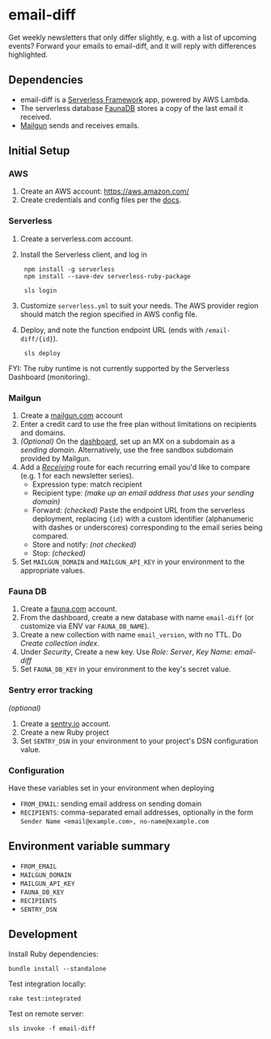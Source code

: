 email-diff
==========

Get weekly newsletters that only differ slightly, e.g. with a list of upcoming events? Forward your emails to email-diff, and it will reply with differences highlighted.

Dependencies
------------

- email-diff is a [Serverless Framework][] app, powered by AWS Lambda.
- The serverless database [FaunaDB][] stores a copy of the last email it received.
- [Mailgun][] sends and receives emails.

[Serverless Framework]: https://serverless.com/
[FaunaDB]: https://fauna.com/
[Mailgun]: https://app.mailgun.com/

Initial Setup
-------------

### AWS

1. Create an AWS account: https://aws.amazon.com/
2. Create credentials and config files per the [docs](https://docs.aws.amazon.com/cli/latest/userguide/cli-configure-files.html).

### Serverless

1. Create a serverless.com account.

2. Install the Serverless client, and log in

        npm install -g serverless
        npm install --save-dev serverless-ruby-package

        sls login

3. Customize `serverless.yml` to suit your needs. The AWS provider region should match the region specified in AWS config file.

4. Deploy, and note the function endpoint URL (ends with `/email-diff/{id}`).

        sls deploy

FYI: The ruby runtime is not currently supported by the Serverless Dashboard (monitoring).

### Mailgun

1. Create a [mailgun.com][Mailgun] account
2. Enter a credit card to use the free plan without limitations on recipients and domains.
3. _(Optional)_ On the [dashboard][mailgun dashboard], set up an MX on a subdomain as a _sending domain_. Alternatively, use the free sandbox subdomain provided by Mailgun.
4. Add a [_Receiving_][mailgun receiving] route for each recurring email you'd like to compare (e.g. 1 for each newsletter series).
    - Expression type: match recipient
    - Recipient type: _(make up an email address that uses your sending domain)_
    - Forward: _(checked)_ Paste the endpoint URL from the serverless deployment, replacing `{id}` with a custom identifier (alphanumeric with dashes or underscores) corresponding to the email series being compared.
    - Store and notify: _(not checked)_
    - Stop: _(checked)_
5. Set `MAILGUN_DOMAIN` and `MAILGUN_API_KEY` in your environment to the appropriate values.

[mailgun dashboard]: https://app.mailgun.com/app/dashboard
[mailgun receiving]: https://app.mailgun.com/app/receiving

### Fauna DB

1. Create a [fauna.com][FaunaDB] account.
2. From the dashboard, create a new database with name `email-diff` (or customize via ENV var `FAUNA_DB_NAME`).
3. Create a new collection with name `email_version`, with no TTL. Do _Create collection index_.
4. Under _Security_, Create a new key. Use _Role: Server_, _Key Name: email-diff_
5. Set `FAUNA_DB_KEY` in your environment to the key's secret value.

### Sentry error tracking

_(optional)_

1. Create a [sentry.io][Sentry] account.
2. Create a new Ruby project
3. Set `SENTRY_DSN` in your environment to your project's DSN configuration value.

[Sentry]: https://sentry.io/

### Configuration

Have these variables set in your environment when deploying

- `FROM_EMAIL`: sending email address on sending domain
- `RECIPIENTS`: comma-separated email addresses, optionally in the form `Sender Name <email@example.com>, no-name@example.com`

Environment variable summary
----------------------------

- `FROM_EMAIL`
- `MAILGUN_DOMAIN`
- `MAILGUN_API_KEY`
- `FAUNA_DB_KEY`
- `RECIPIENTS`
- `SENTRY_DSN`

Development
-----------

Install Ruby dependencies:

    bundle install --standalone

Test integration locally:

    rake test:integrated

Test on remote server:

    sls invoke -f email-diff
